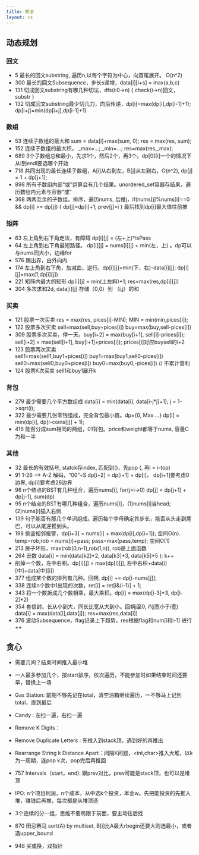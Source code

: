 ```yaml
---
title: 算法
layout: cs
---
```


## 动态规划  

### 回文  

- 5 最长的回文substring, 遍历n,以每个字符为中心，向首尾展开。 O(n^2)  
- 300 最长的回文Subsequence，步长s递增，data[i][i+s] = max(a,b,c)  
- 131 切成回文substring有哪几种切法，dfs(i:0->n) { check(i->n)回文，substr  }  
- 132 切成回文substring最少切几刀，向后传递，dp[i]=max(dp[i],dp[i-1]+1); dp[i+j]=min(dp[i+j],dp[i-1]+1)  


### 数组  

- 53 连续子数组的最大和 sum = data[i]+max(sum, 0); res = max(res, sum);  
- 152 连续子数组的最大积， \_max=...; _min=...; res=max(res,_max);  
- 689 3个子数组总和最小，先求1个，然后2个，再3个。dp[0][i]一个的情况下从i到endl要选哪个开始  
- 718 共同出现的最长连续子数组，A[i]从右到左，B[j]从左到右，O(n^2), dp[j] = 1 + dp[j+1];  
- 898 所有子数组内部“或”运算会有几个结果。unordered_set容器存结果，遍历数组内元素与容器“或”  
- 368 两两互余的子数组。排序，遍历nums, 后推j，if(nums[j]%nums[i]==0 && dp[i] >= dp[j]) { dp[j]=dp[i]+1; prev[j]=i   }   最后找到dp[i]最大值往前推  


### 矩阵  

- 63 左上角到右下角走法，有障碍 dp[i][j] = (左+上)\*isPass
- 64 左上角到右下角最短路径。 dp[i][j] = nums[i][j] + min(左，上) 。dp可以与nums同大小，边缘for
- 576 踢出界，由外向内
- 174 左上角到右下角，加减血，逆行。dp[i][j]=min(下，右)-data[i][j]; dp[i][j]=max(1,dp[i][j])
- 221 矩阵内最大的矩形 dp[i][j] = min(上左斜)+1; res=max(res,dp[i][j])  
- 304 多次求和2d, data[i][j] 存储（0,0）到 （i,j）的和  

### 买卖  

- 121 股票一次买卖 res = max(res, pices[i]-MIN); MIN = min(min,pices[i]);  
- 122 股票多次买卖 sell=max(sell,buy+pices[i]) buy=max(buy,sell-pices[i])  
- 309 股票多次买卖，停一天。buy[i+2] = max(buy[i+1], sell[i]-prices[i]); sell[i+2] = max(sell[i+1], buy[i+1]+prices[i]); prices[i]对应buysell的i+2  
- 123 股票两次买卖   
 sell1=max(sell1,buy1+pices[i])
 buy1=max(buy1,sell0-pices[i])
 sell0=max(sell0,buy0+pices[i])
 buy0=max(buy0,-pices[i]) // 不累计营利
- 124 股票K次买卖 sell1和buy1展开k  

### 背包  

- 279 最少需要几个平方数组成 data[i] = min(data[i], data[i-j\*j]+1);     j = 1->sqrt(i);
- 322 最少需要几张零钱组成，完全背包最小值。dp={0, Max ...} dp[i] = min(dp[i], dp[i-coins[j]] + 1);  
- 416 能否分成sum相同的两组，01背包。price和weight都等于nums, 容量C为和一半  


### 其他

- 32 最长的有效括号, statck存index, 匹配到()，先pop (, 再l = i-top)  
- 91 1-26 —> A-Z 解码，“00”+S dp[i+2] = dp[i+1] + dp[i]， dp[i+1]要考虑0边界, dp[i]要考虑26边界  
- 96 n个结点的BST有几种组合，遍历nums[i], for(j=i->0) dp[j] = dp[j+1] + dp[j-1], sum(dp)  
- 95 n个结点的BST有哪几种组合，遍历nums[i]，(1)nums[i]当head; (2)nums[i]插入右侧.  
- 139 句子能否有那几个单词组成。遍历每个字母确定其步长，能否从头走到尾巴，可以从尾逆推到头。  
- 198 偷盗相邻报警，dp[i+3] = nums[i] + max(dp[i],dp[i+1]); 空间O(n).
temp=rob;rob = nums[i]+pass; pass=max(pass,temp); 空间O(1)
- 213 房子环形，max(rob(0,n-1),rob(1,n)), rob是上面函数  
- 264 丑数 data[i] = min(data[k2]\*2, data[k3]\*3, data[k5]\*5 );  k++  
- 削掉一个数，左中右积。dp[i][j] = max(dp[i][j], 左中右积+data[i][中]+data[中][i])  
- 377 组成某个数的排列有几种。回朔, dp[i] += dp[i-nums[j]];  
- 338 连续n个数中1出现的次数，ret[i] = ret[i&(i-1)] + 1;  
- 343 将一个数拆成几个数相乘，最大乘积。dp[i] = max(dp[i-3]\*3, dp[i-2]\*2)  
- 354 套信封。长从小到大，同长比宽从大到小。回朔j至0, if(j宽小于i宽) data[i] = max(data[i],data[j]); res=max(res,data[i])  
- 376 波动Subsequence，flag记录上下趋势，res根据flag和num[i和i-1] 进行++  

## 贪心  

- 需要几间？结束时间推入最小堆  
- 一人最多参加几个，按start排序，依次遍历，不能参加时如果结束时间还要早，替换上一场  

- Gas Station: 前期不够先记在total，清空油箱继续遍历，一不够马上记到total，直到最后  

- Candy : 左扫一遍，右扫一遍  
  
- Remove K Digits：  
- Remove Duplicate Letters : 先推入到stack顶，遇到好的再推出  

- Rearrange String k Distance Apart：间隔K问题，<int,char>推入大堆，以k为一周期，连pop k次，pop完后再推回  

- 757 Intervals（start，end): 跟prev对比，prev可能是stack顶，也可以是堆顶  

- IPO: n个项目利润，n个成本，从中选k个投资，本金w。先把能投资的先推入堆，赚钱后再推，每次都是从堆顶选  

- 3个连续的分一组，思维不要局限于前面，要主动往后找  

- 870 田忌赛马 sort(A) by multiset, B[i]比A最大rbegin还要大则选最小，或者选upper_bound  

- 948 买或换，双指针  

